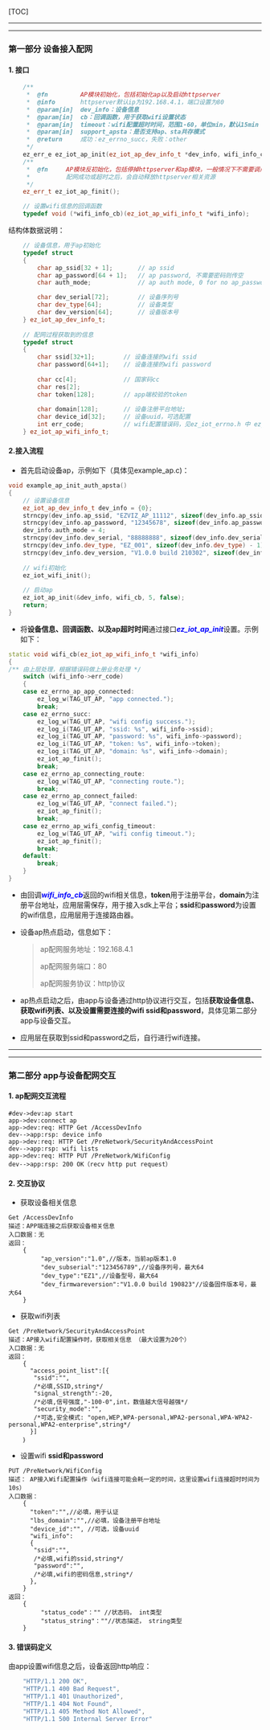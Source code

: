 [TOC]

---

---

### 第一部分 设备接入配网

#### 1. 接口

```c++
    /**
     *  @fn         AP模块初始化，包括初始化ap以及启动httpserver
     *  @info       httpserver默认ip为192.168.4.1，端口设置为80
     *  @param[in]  dev_info：设备信息
     *  @param[in]  cb：回调函数，用于获取wifi设置状态
     *  @param[in]  timeout：wifi配置超时时间，范围1-60，单位min，默认15min
     *  @param[in]  support_apsta：是否支持ap、sta共存模式
     *  @return     成功：ez_errno_succ，失败：other
     */
    ez_err_e ez_iot_ap_init(ez_iot_ap_dev_info_t *dev_info, wifi_info_cb cb, int timeout, bool support_apsta);
    /**
     *  @fn     AP模块反初始化，包括停掉httpserver和ap模块，一般情况下不需要调用
     *          配网成功或超时之后，会自动释放httpserver相关资源
     */
    ez_err_t ez_iot_ap_finit();
```

```c++
    // 设置wifi信息的回调函数
    typedef void (*wifi_info_cb)(ez_iot_ap_wifi_info_t *wifi_info);
```

结构体数据说明：

```c++
    // 设备信息，用于ap初始化
    typedef struct
    {
        char ap_ssid[32 + 1];       // ap ssid
        char ap_password[64 + 1];   // ap password, 不需要密码则传空
        char auth_mode;             // ap auth mode, 0 for no ap_password 

        char dev_serial[72];        // 设备序列号
        char dev_type[64];          // 设备类型
        char dev_version[64];       // 设备版本号
    } ez_iot_ap_dev_info_t;
    
    // 配网过程获取到的信息
    typedef struct
    {
        char ssid[32+1];        // 设备连接的wifi ssid
        char password[64+1];    // 设备连接的wifi password
        
        char cc[4];             // 国家码cc
        char res[2];
        char token[128];        // app端校验的token
    
        char domain[128];       // 设备注册平台地址;
        char device_id[32];     // 设备uuid，可选配置
        int err_code;           // wifi配置错误码，见ez_iot_errno.h 中 ez_errno_ap_XXXX错误码定义
    } ez_iot_ap_wifi_info_t;
```

#### 2.接入流程

- 首先启动设备ap，示例如下（具体见example_ap.c)：

```c++
void example_ap_init_auth_apsta()
{
    // 设置设备信息
    ez_iot_ap_dev_info_t dev_info = {0};
    strncpy(dev_info.ap_ssid, "EZVIZ_AP_11112", sizeof(dev_info.ap_ssid) - 1);
    strncpy(dev_info.ap_password, "12345678", sizeof(dev_info.ap_password) - 1);
    dev_info.auth_mode = 4;
    strncpy(dev_info.dev_serial, "88888888", sizeof(dev_info.dev_serial) - 1);
    strncpy(dev_info.dev_type, "EZ_001", sizeof(dev_info.dev_type) - 1);
    strncpy(dev_info.dev_version, "V1.0.0 build 210302", sizeof(dev_info.dev_version) - 1);
    
    // wifi初始化
    ez_iot_wifi_init();
    
    // 启动ap
    ez_iot_ap_init(&dev_info, wifi_cb, 5, false);
    return;
}
```

- 将**设备信息、回调函数、以及ap超时时间**通过接口<font color="blue">***ez_iot_ap_init***</font>设置。示例如下：

```c++
static void wifi_cb(ez_iot_ap_wifi_info_t *wifi_info)
{
/** 由上层处理，根据错误码做上册业务处理 */
    switch (wifi_info->err_code)
    {
    case ez_errno_ap_app_connected:
        ez_log_w(TAG_UT_AP, "app connected.");
        break;
    case ez_errno_succ:
        ez_log_w(TAG_UT_AP, "wifi config success.");
        ez_log_i(TAG_UT_AP, "ssid: %s", wifi_info->ssid);
        ez_log_i(TAG_UT_AP, "password: %s", wifi_info->password);
        ez_log_i(TAG_UT_AP, "token: %s", wifi_info->token);
        ez_log_i(TAG_UT_AP, "domain: %s", wifi_info->domain);
        ez_iot_ap_finit();
		break;
    case ez_errno_ap_connecting_route:
        ez_log_w(TAG_UT_AP, "connecting route.");
		break;
    case ez_errno_ap_connect_failed:
        ez_log_w(TAG_UT_AP, "connect failed.");
        ez_iot_ap_finit();
        break;
    case ez_errno_ap_wifi_config_timeout:
        ez_log_w(TAG_UT_AP, "wifi config timeout.");
        ez_iot_ap_finit();
        break;
    default:
        break;
    }
}
```

- 由回调<font color="blue">***wifi_info_cb***</font>返回的wifi相关信息，**token**用于注册平台，**domain**为注册平台地址，应用层需保存，用于接入sdk上平台；**ssid**和**password**为设置的wifi信息，应用层用于连接路由器。

- 设备ap热点启动，信息如下：
  > ap配网服务地址：192.168.4.1
  >
  > ap配网服务端口：80
  >
  > ap配网服务协议：http协议
  
- ap热点启动之后，由app与设备通过http协议进行交互，包括**获取设备信息、获取wifi列表、以及设置需要连接的wifi ssid和password**，具体见第二部分app与设备交互。

- 应用层在获取到ssid和password之后，自行进行wifi连接。

---

---

### 第二部分 app与设备配网交互

#### 1. ap配网交互流程

```sequence
#dev->dev:ap start
app->dev:connect ap
app->dev:req: HTTP Get /AccessDevInfo
dev-->app:rsp: device info
app->dev:req: HTTP Get /PreNetwork/SecurityAndAccessPoint
dev-->app:rsp: wifi lists
app->dev:req: HTTP PUT /PreNetwork/WifiConfig
dev-->app:rsp: 200 OK（recv http put request）
```

#### 2. 交互协议

- 获取设备相关信息

```http
Get /AccessDevInfo
描述：APP端连接之后获取设备相关信息 
入口数据：无 
返回：
    {
         "ap_version":"1.0",//版本，当前ap版本1.0
         "dev_subserial":"123456789",//设备序列号，最大64
         "dev_type":"EZ1",//设备型号，最大64
         "dev_firmwareversion":"V1.0.0 build 190823"//设备固件版本号，最大64
    }
```

- 获取wifi列表

```http
Get /PreNetwork/SecurityAndAccessPoint
描述：AP接入wifi配置操作时，获取相关信息 （最大设置为20个）
入口数据：无 
返回：
	{
      "access_point_list":[{
       "ssid":"",
       /*必填,SSID,string*/
       "signal_strength":-20,
       /*必填,信号强度,"-100-0",int，数值越大信号越强*/
       "security_mode":"",
       /*可选,安全模式: "open,WEP,WPA-personal,WPA2-personal,WPA-WPA2-personal,WPA2-enterprise",string*/
      }]
    ｝
```

- 设置wifi **ssid和password**

```http
PUT /PreNetwork/WifiConfig
描述： AP接入Wifi配置操作（wifi连接可能会耗一定的时间，这里设置wifi连接超时时间为10s） 
入口数据：
	{
      "token":"",//必填，用于认证
      "lbs_domain":"",//必填，设备注册平台地址
      "device_id":"", //可选，设备uuid
      "wifi_info":
      {
       "ssid":"",
       /*必填,wifi的ssid,string*/
       "password":"",
       /*必填,wifi的密码信息,string*/
      },
    }
返回：
	{
         "status_code"："" //状态码， int类型
         "status_string"：""//状态描述， string类型
    }
```

#### 3. 错误码定义

由app设置wifi信息之后，设备返回http响应：

```c++
	"HTTP/1.1 200 OK",
    "HTTP/1.1 400 Bad Request",
    "HTTP/1.1 401 Unauthorized",
    "HTTP/1.1 404 Not Found",
    "HTTP/1.1 405 Method Not Allowed",
    "HTTP/1.1 500 Internal Server Error"
```
